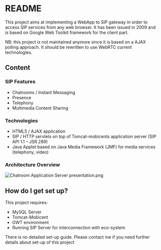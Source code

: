 # README #

This project aims at implementing a WebApp to SIP gateway in order to
access SIP services from any web browser. It has been issued in 2009 and is based on Google Web Toolkit framework for the client part. 

NB: this project is not maintained anymore since it is based on a AJAX polling approach. It should be rewritten to use WebRTC current technologies.

## Content ##

### SIP Features ###

* Chatrooms / Instant Messaging
* Presence
* Telephony
* Multimedia Content Sharing

### Technologies ###

* HTML5 / AJAX application
* SIP / HTTP servlets on top of Tomcat-mobicents application server
(SIP API 1.1 – JSR 289)
* Java Applet based on Java Media Framework (JMF) for media
services (telephony, video)

### Architecture Overview ###
![Chatroom Application Server presentation.png](https://bitbucket.org/repo/7jk8ry/images/3858223146-Chatroom%20Application%20Server%20presentation.png)

## How do I get set up? ##

This project requires:
* MySQL Server
* Tomcat-Mobicent
* GWT environment
* Running SIP Server for interconnection with eco-system

There is no detailed set-up guide. Please contact me if you need further details about set-up of this project